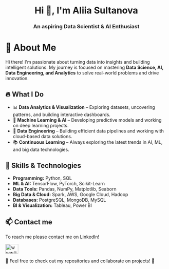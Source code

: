 <h1 align="center">Hi 👋, I'm Aliia Sultanova</h1>
<h3 align="center">An aspiring Data Scientist & AI Enthusiast</h3>

# 🚀 About Me  

Hi there! I'm passionate about turning data into insights and building intelligent solutions. My journey is focused on mastering **Data Science, AI, Data Engineering, and Analytics** to solve real-world problems and drive innovation.  

## 🔥 What I Do  
- 📊 **Data Analytics & Visualization** – Exploring datasets, uncovering patterns, and building interactive dashboards.  
- 🤖 **Machine Learning & AI** – Developing predictive models and working on deep learning projects.  
- 🔧 **Data Engineering** – Building efficient data pipelines and working with cloud-based data solutions.  
- 📚 **Continuous Learning** – Always exploring the latest trends in AI, ML, and big data technologies.  

## 📌 Skills & Technologies  
- **Programming:** Python, SQL  
- **ML & AI:** TensorFlow, PyTorch, Scikit-Learn  
- **Data Tools:** Pandas, NumPy, Matplotlib, Seaborn  
- **Big Data & Cloud:** Spark, AWS, Google Cloud, Hadoop  
- **Databases:** PostgreSQL, MongoDB, MySQL  
- **BI & Visualization:** Tableau, Power BI 

## 📫 Contact me  
To reach me please contact me on LinkedIn!
<p align="left">
<a href="https://linkedin.com/in/aliia-sultanova" target="blank"><img align="center" src="https://raw.githubusercontent.com/rahuldkjain/github-profile-readme-generator/master/src/images/icons/Social/linked-in-alt.svg" alt="www.linkedin.com/in/aliia-sultanova" height="30" width="40" /></a> 
</p>

📌 Feel free to check out my repositories and collaborate on projects! 🚀  
